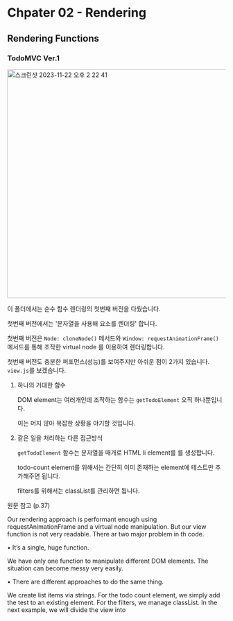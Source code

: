 # Chpater 02 - Rendering

## Rendering Functions

### TodoMVC Ver.1

<img width="528" alt="스크린샷 2023-11-22 오후 2 22 41" src="https://github.com/cho-hyeonjin/javascript-practice/assets/78816754/db04e809-bd19-4857-8085-f1c4e159f3ba">

이 폴더에서는 순수 함수 렌더링의 첫번째 버전을 다뤘습니다.

첫번째 버전에서는 '문자열을 사용해 요소를 렌더링' 합니다.

첫번째 버전은 `Node: cloneNode()` 메서드와 `Window: requestAnimationFrame()` 메서드를 통해 조작한 virtual node 를 이용하여 렌더링합니다.

첫번째 버전도 충분한 퍼포먼스(성능)를 보여주지만 아쉬운 점이 2가지 있습니다. `view.js`를 보겠습니다.

1. 하나의 거대한 함수

   DOM element는 여러개인데 조작하는 함수는 `getTodoElement` 오직 하나뿐입니다.

   이는 머지 않아 복잡한 상황을 야기할 것입니다.

2. 같은 일을 처리하는 다른 접근방식

   `getTodoElement` 함수는 문자열을 매개로 HTML li element를 를 생성합니다.

   todo-count element를 위해서는 간단히 이미 존재하는 element에 테스트만 추가해주면 됩니다.

   filters를 위해서는 classList를 관리하면 됩니다.

원문 참고 (p.37)

Our rendering approach is performant enough using requestAnimationFrame and a virtual node manipulation.
But our view function is not very readable. There ar two major problem in th code.

• It’s a single, huge function.

We have only one function
to manipulate different DOM elements. The situation
can become messy very easily.

• There are different approaches to do the same thing.

We create list items via strings. For the todo count
element, we simply add the test to an existing element.
For the filters, we manage classList.
In the next example, we will divide the view into
